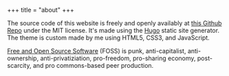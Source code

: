 +++
title = "about"
+++

The source code of this website is freely and openly availably at [this Github Repo](https://github.com/blakeruprecht/blakeruprecht.github.io) under the MIT license. It's made using the [Hugo](https://gohugo.io/) static site generator. The theme is custom made by me using HTML5, CSS3, and JavaScript.

[Free and Open Source Software](https://en.wikipedia.org/wiki/Free_and_open-source_software) (FOSS) is punk, anti-capitalist, anti-ownership, anti-privatiziation, pro-freedom, pro-sharing economy, post-scarcity, and pro commons-based peer production.

